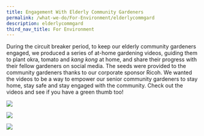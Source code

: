 ```yaml
---
title: Engagement With Elderly Community Gardeners
permalink: /what-we-do/For-Environment/elderlycommgard
description: elderlycommgard
third_nav_title: For Environment
---
```



During the circuit breaker period, to keep our elderly community gardeners engaged, we produced a series of at-home gardening videos, guiding them to plant okra, tomato and _kang kong_ at home, and share their progress with their fellow gardeners on social media. The seeds were provided to the community gardeners thanks to our corporate sponsor Ricoh. We wanted the videos to be a way to empower our senior community gardeners to stay home, stay safe and stay engaged with the community. Check out the videos and see if you have a green thumb too!

[![](https://www.cdc.gov.sg/images/librariesprovider6/slider/episode-3_planting-okra.png?sfvrsn=a7ddfbd5_1)](https://youtu.be/qMPzfGrp3Ro)

[![](https://www.cdc.gov.sg/images/librariesprovider6/slider/episode-1_planting-kangkong.png?sfvrsn=1c22e8e7_1)](https://youtu.be/uaLpEmBnc-Q)

[![](https://www.cdc.gov.sg/images/librariesprovider6/slider/episode-2_planting-tomatoes.png?sfvrsn=e84add8f_1)](https://youtu.be/eF-U3zWgWOo)